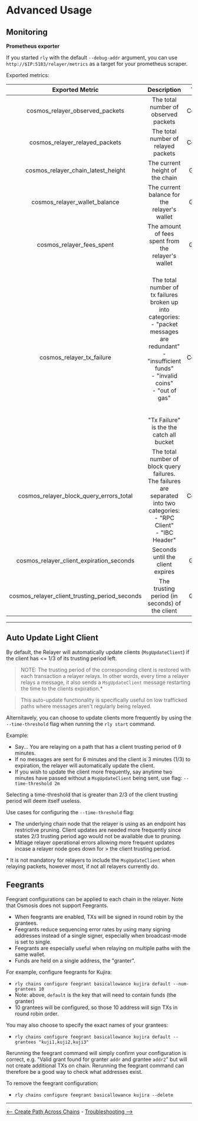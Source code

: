 # Advanced Usage

## Monitoring

**Prometheus exporter**

If you started `rly` with the default `--debug-addr` argument,
you can use `http://$IP:5183/relayer/metrics` as a target for your prometheus scraper.


Exported metrics:

|              **Exported Metric**              	|                                                                                                        **Description**                                                                                                       	| **Type** 	|
|:---------------------------------------------:	|:----------------------------------------------------------------------------------------------------------------------------------------------------------------------------------------------------------------------------:	|:--------:	|
| cosmos_relayer_observed_packets               	| The total number of observed packets                                                                                                                                                                                         	|  Counter 	|
| cosmos_relayer_relayed_packets                	| The total number of relayed packets                                                                                                                                                                                          	|  Counter 	|
| cosmos_relayer_chain_latest_height            	| The current height of the chain                                                                                                                                                                                              	|   Gauge  	|
| cosmos_relayer_wallet_balance                 	| The current balance for the relayer's wallet                                                                                                                                                                                 	|   Gauge  	|
| cosmos_relayer_fees_spent                     	| The amount of fees spent from the relayer's wallet                                                                                                                                                                           	|   Gauge  	|
| cosmos_relayer_tx_failure                     	| <br>The total number of tx failures broken up into categories:<br> - "packet messages are redundant"<br> - "insufficient funds"<br> - "invalid coins"<br> - "out of gas"<br><br><br>"Tx Failure" is the the catch all bucket 	|  Counter 	|
| cosmos_relayer_block_query_errors_total       	| The total number of block query failures. The failures are separated into two categories:<br> - "RPC Client"<br> - "IBC Header"                                                                                              	| Counter  	|
| cosmos_relayer_client_expiration_seconds      	| Seconds until the client expires                                                                                                                                                                                             	| Gauge    	|
| cosmos_relayer_client_trusting_period_seconds 	| The trusting period (in seconds) of the client                                                                                                                                                                               	| Gauge    	|



---

## Auto Update Light Client

By default, the Relayer will automatically update clients (`MsgUpdateClient`) if the client has <= 1/3 of its trusting period left. 

> NOTE: The trusting period of the corresponding client is restored with each transaction a relayer relays. In other words, every time a relayer relays a message, it also sends a `MsgUpdateClient` message restarting the time to the clients expiration.*

> This auto-update functionality is specifically useful on low trafficked paths where messages aren't regularly being relayed.


Alternitavely, you can choose to update clients more frequently by using the `--time-threshold` flag when running the `rly start` command.

Example:

- Say... You are relaying on a path that has a client trusting period of 9 minutes.
- If no messages are sent for 6 minutes and the client is 3 minutes (1/3) to expiration, the relayer will automatically update the client.
- If you wish to update the client more frequently, say anytime two minutes have passed without a `MsgUpdateClient` being sent, use flag: `--time-threshold 2m`

Selecting a time-threshold that is greater than 2/3 of the client trusting period will deem itself useless.

Use cases for configuring the `--time-threshold` flag:
- The underlying chain node that the relayer is using as an endpoint has restrictive pruning. Client updates are needed more frequently since states 2/3 trusting period ago would not be available due to pruning.  
- Mitiage relayer operational errors allowing more frequent updates incase a relayer node goes down for > the client trusting period.

\* It is not mandatory for relayers to include the `MsgUpdateClient` when relaying packets, however most, if not all relayers currently do.

## Feegrants

Feegrant configurations can be applied to each chain in the relayer. Note that Osmosis does not support Feegrants.

 - When feegrants are enabled, TXs will be signed in round robin by the grantees.
 - Feegrants reduce sequencing error rates by using many signing addresses instead of a single signer, especially when broadcast-mode is set to single.
 - Feegrants are especially useful when relaying on multiple paths with the same wallet.
 - Funds are held on a single address, the "granter".

For example, configure feegrants for Kujira:
- `rly chains configure feegrant basicallowance kujira default --num-grantees 10`
- Note: above, `default` is the key that will need to contain funds (the granter)
- 10 grantees will be configured, so those 10 address will sign TXs in round robin order.


You may also choose to specify the exact names of your grantees:
- `rly chains configure feegrant basicallowance kujira default --grantees "kuji1,kuji2,kuji3"`

Rerunning the feegrant command will simply confirm your configuration is correct, e.g. "Valid grant found for granter `addr` and grantee `addr2`" but will not create additional TXs on chain. Rerunning the feegrant command can therefore be a good way to check what addresses exist.


To remove the feegrant configuration:
- `rly chains configure feegrant basicallowance kujira --delete`




---

[<-- Create Path Across Chains](create-path-across-chain.md) - [Troubleshooting -->](./troubleshooting.md)
